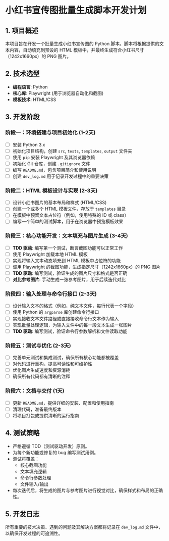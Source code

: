 # 小红书宣传图批量生成脚本开发计划

## 1. 项目概述

本项目旨在开发一个批量生成小红书宣传图的 Python 脚本。脚本将根据提供的文本内容，自动填充到预设的 HTML 模板中，并最终生成符合小红书尺寸（1242x1660px）的 PNG 图片。

## 2. 技术选型

- **编程语言**: Python
- **核心库**: Playwright (用于浏览器自动化和截图)
- **模板技术**: HTML/CSS

## 3. 开发阶段

### 阶段一：环境搭建与项目初始化 (1-2天)

- [ ] 安装 Python 3.x
- [ ] 初始化项目结构，创建 `src`, `tests`, `templates`, `output` 文件夹
- [ ] 使用 `pip` 安装 Playwright 及其浏览器依赖
- [ ] 初始化 Git 仓库，创建 `.gitignore` 文件
- [ ] 编写 `README.md`，包含项目简介和使用说明
- [ ] 创建 `dev_log.md` 用于记录开发过程中的重要决策

### 阶段二：HTML 模板设计与实现 (2-3天)

- [ ] 设计小红书图片的基本布局和样式 (HTML/CSS)
- [ ] 创建一个或多个 HTML 模板文件，存放于 `templates` 目录
- [ ] 在模板中预留文本占位符（例如，使用特殊的 ID 或 class）
- [ ] 编写一个简单的测试脚本，用于在浏览器中预览模板效果

### 阶段三：核心功能开发：文本填充与图片生成 (3-4天)

- [ ] **TDD 驱动**: 编写第一个测试，断言截图功能可以正常工作
- [ ] 使用 Playwright 加载本地 HTML 模板
- [ ] 实现将输入文本动态填充到 HTML 模板中占位符的功能
- [ ] 调用 Playwright 的截图功能，生成指定尺寸（1242x1660px）的 PNG 图片
- [ ] **TDD 驱动**: 编写测试，验证生成的图片尺寸和格式是否正确
- [ ] **对比参考图片**: 手动生成一张参考图片，用于后续迭代对比

### 阶段四：输入处理与命令行接口 (2-3天)

- [ ] 设计输入文本的格式（例如，纯文本文件，每行代表一个字段）
- [ ] 使用 Python 的 `argparse` 库创建命令行接口
- [ ] 实现接收文本文件路径或直接接收命令行文本作为输入
- [ ] 实现批量处理逻辑，为输入文件中的每一段文本生成一张图片
- [ ] **TDD 驱动**: 编写测试，验证命令行参数解析和文件读取功能

### 阶段五：测试与优化 (2-3天)

- [ ] 完善单元测试和集成测试，确保所有核心功能都被覆盖
- [ ] 对代码进行重构，提高可读性和可维护性
- [ ] 优化图片生成速度和资源消耗
- [ ] 确保所有代码都有清晰的注释

### 阶段六：文档与交付 (1天)

- [ ] 更新 `README.md`，提供详细的安装、配置和使用指南
- [ ] 清理代码，准备最终版本
- [ ] 将项目打包或提供清晰的运行指南

## 4. 测试策略

- 严格遵循 TDD（测试驱动开发）原则。
- 为每个新功能或修复的 bug 编写测试用例。
- 测试将覆盖：
    - 核心截图功能
    - 文本填充逻辑
    - 命令行参数处理
    - 文件输入/输出
- 每次迭代后，将生成的图片与参考图片进行视觉对比，确保样式和布局的正确性。

## 5. 开发日志

所有重要的技术决策、遇到的问题及其解决方案都将记录在 `dev_log.md` 文件中，以确保开发过程的可追溯性。
